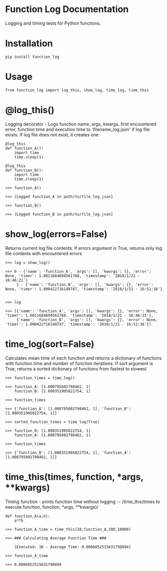 # Function Log Documentation

Logging and timing tests for Python functions.

# Installation

	pip install function_log
	
# Usage

	from function_log import log_this, show_log, time_log, time_this
	
# @log_this()
Logging decorator - Logs function name, args, kwargs, first encountered error, function time and execution time to 'filename_log.json' if log file exists. If log file does not exist, it creates one

	@log_this
	def function_A():
		import time
		time.sleep(1)
		
	@log_this
	def function_B():
		import time
		time.sleep(1)
		
	>>> function_A()
		
	>>> [Logged function_A in path/to/file_log.json]
	
	>>> function_B()
		
	>>> [Logged function_B in path/to/file_log.json]
	
# show_log(errors=False)
Returns current log file contents. If errors argument is True, returns only log file contents with encountered errors

	>>> log = show_log()
    
	>>> 0 - {'name': 'function_A', 'args': [], 'kwargs': {}, 'error': None, 'timer': 1.0011684894561768, 'timestamp': '2018/1/21 - 16:46:21'}
	     1 - {'name': 'function_B', 'args': [], 'kwargs': {}, 'error': None, 'timer': 1.000422716140747, 'timestamp': '2018/1/21 - 16:51:36'}
		

	>>> log
	
	>>> [{'name': 'function_A', 'args': [], 'kwargs': {}, 'error': None, 'timer': 1.0011684894561768, 'timestamp': '2018/1/21 - 16:46:21'}, 			
	     {'name': 'function_B', 'args': [], 'kwargs': {}, 'error': None, 'timer': 1.000422716140747, 'timestamp': '2018/1/21 - 16:51:36'}]
    
 # time_log(sort=False)
 Calculates mean time of each function and returns a dictionary of functions with function time and number of function iterations. If sort argument is True, returns a sorted dictionary of functions from fastest to slowest
 
    
 	>>> function_times = time_log()
	
	>>> function_A: [1.000795602798462, 1]
	    function_B: [1.000351905822754, 1]
	    
	>>> function_times
	
	>>> {'function_A': [1.000795602798462, 1], 'function_B': [1.000351905822754, 1]}
	
	>>> sorted_function_times = time_log(True)
	
	>>> function_B: [1.000351905822754, 1]
	    function_A: [1.000795602798462, 1]
	    
	>>> function_times
	
	>>> {'function_B': [1.000351905822754, 1], 'function_A': [1.000795602798462, 1]}
	
# time_this(times, function, *args, **kwargs)
Timing function - prints function time without logging -- /time_this(times to execute function, function, *args, **kwargs)/

	def function_A(a,b):
		a**b
		
	>>> function_A_time = time_this(10,function_A,100,10000)
	
	>>> ### Calculating Average Function Time ###
	
	    [Executed: 10 - Average Time: 0.0006852515631798894]
	    
	>>> function_A_time
	
	>>> 0.0006852515631798894
